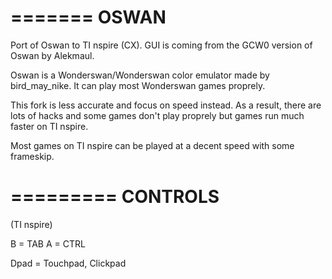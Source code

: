 =======
OSWAN
=======

Port of Oswan to TI nspire (CX).
GUI is coming from the GCW0 version of Oswan by Alekmaul.

Oswan is a Wonderswan/Wonderswan color emulator made by bird_may_nike.
It can play most Wonderswan games proprely.

This fork is less accurate and focus on speed instead.
As a result, there are lots of hacks and some games don't play proprely
but games run much faster on TI nspire.

Most games on TI nspire can be played at a decent speed with some frameskip.

=========
CONTROLS
=========

(TI nspire)

B = TAB
A =  CTRL

Dpad = Touchpad, Clickpad
